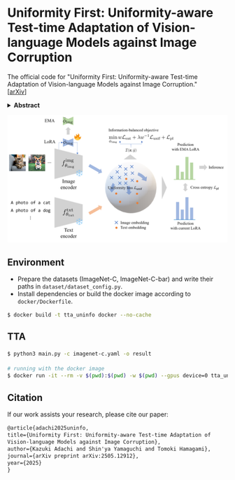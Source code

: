 # Uniformity First: Uniformity-aware Test-time Adaptation of Vision-language Models against Image Corruption
The official code for "Uniformity First: Uniformity-aware Test-time Adaptation of Vision-language Models against Image Corruption."  
[[arXiv](https://arxiv.org/abs/2505.12912)]

<details><summary><strong>Abstract</strong></summary>
Pre-trained vision-language models such as contrastive language-image pre-training (CLIP) have demonstrated a remarkable generalizability, which has enabled a wide range of applications represented by zero-shot classification.
However, vision-language models still suffer when they face datasets with large gaps from training ones, i.e., distribution shifts.
We found that CLIP is especially vulnerable to sensor degradation, a type of realistic distribution shift caused by sensor conditions such as weather, light, or noise.
Collecting a new dataset from a test distribution for fine-tuning highly costs since sensor degradation occurs unexpectedly and has a range of variety.
Thus, we investigate test-time adaptation (TTA) of zero-shot classification, which enables on-the-fly adaptation to the test distribution with unlabeled test data.
Existing TTA methods for CLIP mainly focus on modifying image and text embeddings or predictions to address distribution shifts.
Although these methods can adapt to domain shifts, such as fine-grained labels spaces or different renditions in input images, they fail to adapt to distribution shifts caused by sensor degradation.
We found that this is because image embeddings are "corrupted" in terms of <em>uniformity</em>, a measure related to the amount of information.
To make models robust to sensor degradation, we propose a novel method called <strong>un</strong>iformity-aware <strong>info</strong>rmation-balanced TTA (UnInfo).
To address the corruption of image embeddings, we introduce uniformity-aware confidence maximization, information-aware loss balancing, and knowledge distillation from the exponential moving average (EMA) teacher.
The uniformity-aware confidence maximization induces image embeddings to uniformly distribute on the unit hypersphere to retain input information along with confidence maximization of predictions.
The loss balancing adaptively assigns weights to the losses of uniformity and confidence on the basis of the current classification performance.
The knowledge distillation from 
the EMA teacher stabilizes adaptation and avoids catastrophic forgetting.
Through experiments, we demonstrate that our UnInfo improves accuracy under sensor degradation by retaining information in terms of uniformity.
</details>

![Overview](overview.png)

## Environment
- Prepare the datasets (ImageNet-C, ImageNet-C-bar) and write their paths in `dataset/dataset_config.py`.
- Install dependencies or build the docker image according to `docker/Dockerfile`.

```bash
$ docker build -t tta_uninfo docker --no-cache
```


## TTA
```bash
$ python3 main.py -c imagenet-c.yaml -o result

# running with the docker image
$ docker run -it --rm -v $(pwd):$(pwd) -w $(pwd) --gpus device=0 tta_unifo python3 main.py -c imagenet-c.yaml -o result
```


## Citation
If our work assists your research, please cite our paper:

```
@article{adachi2025uninfo,
title={Uniformity First: Uniformity-aware Test-time Adaptation of Vision-language Models against Image Corruption},
author={Kazuki Adachi and Shin'ya Yamaguchi and Tomoki Hamagami},
journal={arXiv preprint arXiv:2505.12912},
year={2025}
}
```
